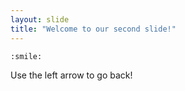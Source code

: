 ```yaml
---
layout: slide
title: "Welcome to our second slide!"
---
```

	:smile:
Use the left arrow to go back!
